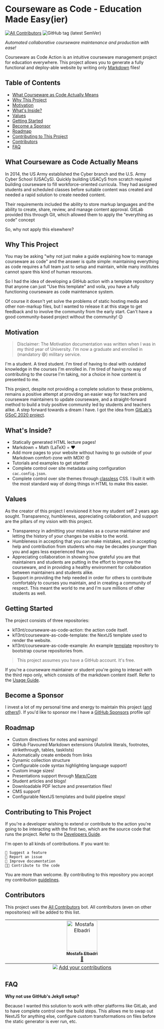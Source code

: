  <!-- no toc -->

# Courseware as Code - Education Made Easy(ier)

[![All Contributors](https://img.shields.io/github/all-contributors/kl13nt/courseware-as-code-action?color=ee8449&style=flat)](#contributors)
![GitHub tag (latest SemVer)](https://img.shields.io/github/v/tag/kl13nt/courseware-as-code-action?sort=semver)

_Automated collaborative courseware maintenance and production with ease!_

Courseware as Code Action is an intuitive courseware management project for
education everywhere. This project allows you to generate a fully functional and
deploy-able website by writing only [Markdown] files!

## Table of Contents

- [What Courseware as Code Actually Means](#what-courseware-as-code-actually-means)
- [Why This Project](#why-this-project)
- [Motivation](#motivation)
- [What's Inside?](#whats-inside)
- [Values](#values)
- [Getting Started](#getting-started)
- [Become a Sponsor](#become-a-sponsor)
- [Roadmap](#roadmap)
- [Contributing to This Project](#contributing-to-this-project)
- [Contributors](#contributors)
- [FAQ](#faq)

## What Courseware as Code Actually Means

In 2014, the US Army established the Cyber branch and the U.S. Army Cyber School
(USACyS). Quickly building USACyS from scratch required building courseware to
fill workforce-oriented curricula. They had assigned students and scheduled
classes before suitable content was created and needed a rapid solution to
create needed content.

Their requirements included the ability to store markup languages and the
ability to create, share, review, and manage content approval. GitLab provided
this through Git, which allowed them to apply the "everything as code" concept

So, why not apply this elsewhere?

## Why This Project

You may be asking "why not just make a guide explaining how to manage courseware
as code" and the answer is quite simple: maintaining everything as code requires
a full team just to setup and maintain, while many institutes cannot spare this
kind of human resources.

So I had the idea of developing a GitHub action with a template repository that
anyone can just "Use this template" and voila, you have a fully functioning
courseware as code maintenance system.

Of course it doesn't yet solve the problems of static hosting media and other
non-markup files, but I wanted to release it at this stage to get feedback and
to involve the community from the early start. Can't have a good community-based
project without the community! 😉

## Motivation

> Disclaimer: The Motivation documentation was written when I was in my third
> year of University. I'm now a graduate and enrolled in (mandatory 😅) military
> service.

I'm a student. A tired student. I'm tired of having to deal with outdated
knowledge in the courses I'm enrolled in. I'm tired of having no way of
contributing to the course I'm taking, nor a choice in how content is presented
to me.

This project, despite not providing a complete solution to these problems,
remains a positive attempt at providing an easier way for teachers and
courseware maintainers to update courseware, and a straight-forward method to
build a truly positive community led by students and teachers alike. A step
forward towards a dream I have. I got the idea from [GitLab's GSoC 2020
project].

## What's Inside?

- Statically generated HTML lecture pages!
- Markdown + Math (LaTeX) = ❤️
- Add more pages to your website without having to go outside of your Markdown
  comfort-zone with MDX! 😍
- Tutorials and examples to get started!
- Complete control over site metadata using configuration `cac.config.json`.
- Complete control over site themes through [classless] CSS. I built it with the
  most standard way of doing things in HTML to make this easier.

## Values

As the creator of this project I envisioned it how my student self 2 years ago
sought. Transparency, humbleness, appreciating collaboration, and support are
the pillars of my vision with this project.

- Transparency in admitting your mistakes as a course maintainer and letting the
  history of your changes be visible to the world.
- Humbleness in accepting that you can make mistakes, and in accepting help and
  contribution from students who may be decades younger than you and ages less
  experienced than you.
- Appreciating collaboration in showing how grateful you are that maintainers
  and students are putting in the effort to improve the courseware, and in
  providing a healthy environment for collaboration between maintainers and
  students alike.
- Support in providing the help needed in order for others to contribute comfortably
  to courses you maintain, and in creating a community of respect. This meant
  the world to me and I'm sure millions of other students as well.

## Getting Started

The project consists of three repositories:

- kl13nt/courseware-as-code-action: the action code itself.
- kl13nt/courseware-as-code-template: the NextJS template used to render the website.
- kl13nt/courseware-as-code-example: An example [template] repository to
  bootstrap course repositories from.

> This project assumes you have a GitHub account. It's free.

If you're a courseware maintainer or student you're going to interact with the
third repo only, which consists of the markdown content itself. Refer to the
[Usage Guide].

## Become a Sponsor

I invest a lot of my personal time and energy to maintain this project ([and
others!](https://github.com/KL13NT/)). If you'd like to sponsor me I have a
[GitHub Sponsors] profile up!

## Roadmap

- Custom directives for notes and warnings!
- GitHub Flavoured Markdown extensions (Autolink literals, footnotes, strikethrough, tables, tasklists)
- Automatically create embeds from links
- Dynamic collection structure
- Configurable code syntax highlighting language support!
- Custom image sizes!
- Presentations support through
  [Marp/Core](https://github.com/marp-team/marp-core)
- Student articles and blogs!
- Downloadable PDF lecture and presentation files!
- CMS support!
- Configurable NextJS templates and build pipeline steps!

## Contributing to This Project

If you're a developer wishing to extend or contribute to the action you're going
to be interacting with the first two, which are the source code that runs the
project. Refer to the [Developers Guide].

I'm open to all kinds of contributions. If you want to:

    🚀 Suggest a feature
    🐛 Report an issue
    📖 Improve documentation
    👩‍💻 Contribute to the code

You are more than welcome. By contributing to this repository you accept my
contribution [guidelines](CONTRIBUTING.md).

## Contributors

This project uses the [All Contributors] bot. All contributors (even on other repositories) will be added to this list.

<!-- ALL-CONTRIBUTORS-LIST:START - Do not remove or modify this section -->
<!-- prettier-ignore-start -->
<!-- markdownlint-disable -->
<table>
  <tbody>
    <tr>
      <td align="center" valign="top" width="14.28%"><a href="https://github.com/0xmostafam"><img src="https://avatars.githubusercontent.com/u/43635184?v=4?s=100" width="100px;" alt="Mostafa Elbadri"/><br /><sub><b>Mostafa Elbadri</b></sub></a><br /><a href="https://github.com/KL13NT/courseware-as-code-action/commits?author=0xmostafam" title="Documentation">📖</a></td>
    </tr>
  </tbody>
  <tfoot>
    <tr>
      <td align="center" size="13px" colspan="7">
        <img src="https://raw.githubusercontent.com/all-contributors/all-contributors-cli/1b8533af435da9854653492b1327a23a4dbd0a10/assets/logo-small.svg">
          <a href="https://all-contributors.js.org/docs/en/bot/usage">Add your contributions</a>
        </img>
      </td>
    </tr>
  </tfoot>
</table>

<!-- markdownlint-restore -->
<!-- prettier-ignore-end -->

<!-- ALL-CONTRIBUTORS-LIST:END -->

## FAQ

**Why not use GitHub's Jekyll setup?**

Because I wanted this solution to work with other platforms like GitLab, and to
have complete control over the build steps. This allows me to swap out NextJS
for anything else, configure custom transformations on files before the static
generator is ever run, etc.

[contribution guide]: CONTRIBUTING.md
[gitlab's gsoc 2020 project]: https://gitlab.com/gitlab-com/marketing/community-relations/education-program/general/-/issues/88
[markdown]: https://github.com/adam-p/markdown-here/wiki/Markdown-Cheatsheet#links
[template]: https://docs.github.com/en/repositories/creating-and-managing-repositories/creating-a-repository-from-a-template
[usage guide]: ./docs/usage.md
[developers guide]: ./docs/technical.md
[all contributors]: https://allcontributors.org/docs/en/bot/usage
[github sponsors]: https://github.com/sponsors/KL13NT
[classless]: https://github.com/dbohdan/classless-css
